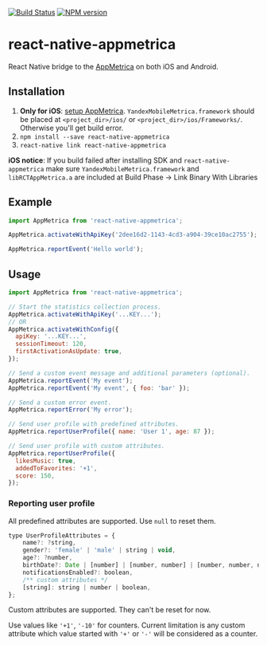 [![Build Status](https://travis-ci.org/doochik/react-native-appmetrica.svg?branch=master)](https://travis-ci.org/doochik/react-native-appmetrica)
[![NPM version](https://badge.fury.io/js/react-native-appmetrica.svg)](https://www.npmjs.com/package/react-native-appmetrica)


# react-native-appmetrica
React Native bridge to the [AppMetrica](https://appmetrica.yandex.com/) on both iOS and Android.

## Installation

1. **Only for iOS**: [setup AppMetrica](https://tech.yandex.com/appmetrica/).
`YandexMobileMetrica.framework` should be placed at `<project_dir>/ios/` or `<project_dir>/ios/Frameworks/`.
Otherwise you'll get build error.
2. `npm install --save react-native-appmetrica`
3. `react-native link react-native-appmetrica`

**iOS notice**: If you build failed after installing SDK and `react-native-appmetrica`
make sure `YandexMobileMetrica.framework` and `libRCTAppMetrica.a` are included at Build Phase -> Link Binary With Libraries

## Example

```js
import AppMetrica from 'react-native-appmetrica';

AppMetrica.activateWithApiKey('2dee16d2-1143-4cd3-a904-39ce10ac2755');

AppMetrica.reportEvent('Hello world');
```

## Usage

```js
import AppMetrica from 'react-native-appmetrica';

// Start the statistics collection process.
AppMetrica.activateWithApiKey('...KEY...');
// OR
AppMetrica.activateWithConfig({
  apiKey: '...KEY...',
  sessionTimeout: 120,
  firstActivationAsUpdate: true,
});

// Send a custom event message and additional parameters (optional).
AppMetrica.reportEvent('My event');
AppMetrica.reportEvent('My event', { foo: 'bar' });

// Send a custom error event.
AppMetrica.reportError('My error');

// Send user profile with predefined attributes.
AppMetrica.reportUserProfile({ name: 'User 1', age: 87 });

// Send user profile with custom attributes.
AppMetrica.reportUserProfile({
  likesMusic: true,
  addedToFavorites: '+1',
  score: 150,
});
```
### Reporting user profile

All predefined attributes are supported. Use `null` to reset them.

```js
type UserProfileAttributes = {
    name?: ?string,
    gender?: 'female' | 'male' | string | void,
    age?: ?number,
    birthDate?: Date | [number] | [number, number] | [number, number, number] | void,
    notificationsEnabled?: boolean,
    /** custom attributes */
    [string]: string | number | boolean,
};
```

Custom attributes are supported. They can't be reset for now.

Use values like `'+1'`, `'-10'` for counters. Current limitation is any custom attribute which value started with `'+'` or `'-'` will be considered as a counter.

